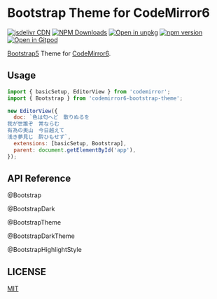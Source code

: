 # Bootstrap Theme for CodeMirror6

[![jsdelivr CDN](https://data.jsdelivr.com/v1/package/npm/codemirror6-bootstrap-theme/badge)](https://www.jsdelivr.com/package/npm/codemirror6-bootstrap-theme)
[![NPM Downloads](https://img.shields.io/npm/dm/codemirror6-bootstrap-theme.svg?style=flat)](https://www.npmjs.com/package/codemirror6-bootstrap-theme)
[![Open in unpkg](https://img.shields.io/badge/Open%20in-unpkg-blue)](https://uiwjs.github.io/npm-unpkg/#/pkg/codemirror6-bootstrap-theme/file/README.md)
[![npm version](https://img.shields.io/npm/v/codemirror6-bootstrap-theme.svg)](https://www.npmjs.com/package/codemirror6-bootstrap-theme)
[![Open in Gitpod](https://shields.io/badge/Open%20in-Gitpod-green?logo=Gitpod)](https://gitpod.io/#https://github.com/logue/codemirror6-bootstrap-theme)

[Bootstrap5](https://getbootstrap.com/) Theme for [CodeMirror6](https://codemirror.net/).

## Usage

```js
import { basicSetup, EditorView } from 'codemirror';
import { Bootstrap } from 'codemirror6-bootstrap-theme';

new EditorView({
  doc: `色は匂へど　散りぬるを
我が世誰ぞ　常ならむ
有為の奥山　今日越えて
浅き夢見じ　酔ひもせず`,
  extensions: [basicSetup, Bootstrap],
  parent: document.getElementById('app'),
});
```

## API Reference

@Bootstrap

@BootstrapDark

@BootstrapTheme

@BootstrapDarkTheme

@BootstrapHighlightStyle

## LICENSE

[MIT](LICENSE)
